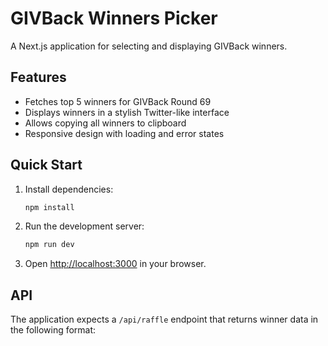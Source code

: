 # GIVBack Winners Picker

A Next.js application for selecting and displaying GIVBack winners.

## Features

- Fetches top 5 winners for GIVBack Round 69
- Displays winners in a stylish Twitter-like interface
- Allows copying all winners to clipboard
- Responsive design with loading and error states

## Quick Start

1. Install dependencies:
   ```bash
   npm install
   ```

2. Run the development server:
   ```bash
   npm run dev
   ```

3. Open [http://localhost:3000](http://localhost:3000) in your browser.

## API

The application expects a `/api/raffle` endpoint that returns winner data in the following format:
